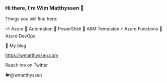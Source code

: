 ### Hi there, I'm Wim Matthyssen 👋

<!--
**wimmatthyssen/wimmatthyssen** is a ✨ _special_ ✨ repository because its `README.md` (this file) appears on your GitHub profile.

Here are some ideas to get you started:

- 🔭 I’m currently working on ...
- 🌱 I’m currently learning ...
- 👯 I’m looking to collaborate on ...
- 🤔 I’m looking for help with ...
- 💬 Ask me about ...
- 📫 How to reach me: ...
- 😄 Pronouns: ...
- ⚡ Fun fact: ...
-->

Things you will find here:

⛅ Azure
🚗 Automation
🐚 PowerShell
💪 ARM Templates
⚡ Azure Functions
🚀 Azure DevOps

📝 My blog

https://wmatthyssen.com

Reach me on Twitter

🐦@wmatthyssen
